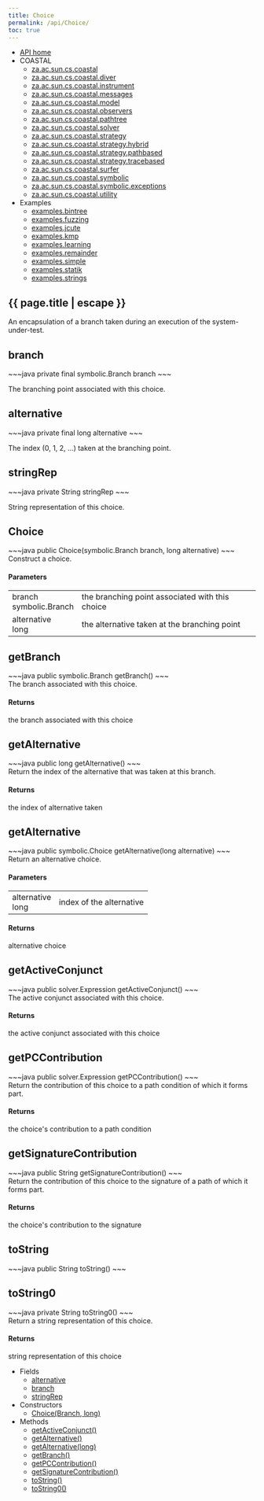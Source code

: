```yaml
---
title: Choice
permalink: /api/Choice/
toc: true
---
```


<section class="sidetoc">
<ul class="section-nav">
<li class="toc-entry toc-h2">
<a class="top" href="{{ '/api/' | relative_url }}">API home</a>
</li>
<li class="toc-entry toc-h2">
COASTAL<ul>
<li class="toc-entry toc-h3">
<a href="{{ '/api/za.ac.sun.cs.coastal/' | relative_url }}">za.ac.sun.cs.coastal</a></li>
<li class="toc-entry toc-h3">
<a href="{{ '/api/za.ac.sun.cs.coastal.diver/' | relative_url }}">za.ac.sun.cs.coastal.diver</a></li>
<li class="toc-entry toc-h3">
<a href="{{ '/api/za.ac.sun.cs.coastal.instrument/' | relative_url }}">za.ac.sun.cs.coastal.instrument</a></li>
<li class="toc-entry toc-h3">
<a href="{{ '/api/za.ac.sun.cs.coastal.messages/' | relative_url }}">za.ac.sun.cs.coastal.messages</a></li>
<li class="toc-entry toc-h3">
<a href="{{ '/api/za.ac.sun.cs.coastal.model/' | relative_url }}">za.ac.sun.cs.coastal.model</a></li>
<li class="toc-entry toc-h3">
<a href="{{ '/api/za.ac.sun.cs.coastal.observers/' | relative_url }}">za.ac.sun.cs.coastal.observers</a></li>
<li class="toc-entry toc-h3">
<a href="{{ '/api/za.ac.sun.cs.coastal.pathtree/' | relative_url }}">za.ac.sun.cs.coastal.pathtree</a></li>
<li class="toc-entry toc-h3">
<a href="{{ '/api/za.ac.sun.cs.coastal.solver/' | relative_url }}">za.ac.sun.cs.coastal.solver</a></li>
<li class="toc-entry toc-h3">
<a href="{{ '/api/za.ac.sun.cs.coastal.strategy/' | relative_url }}">za.ac.sun.cs.coastal.strategy</a></li>
<li class="toc-entry toc-h3">
<a href="{{ '/api/za.ac.sun.cs.coastal.strategy.hybrid/' | relative_url }}">za.ac.sun.cs.coastal.strategy.hybrid</a></li>
<li class="toc-entry toc-h3">
<a href="{{ '/api/za.ac.sun.cs.coastal.strategy.pathbased/' | relative_url }}">za.ac.sun.cs.coastal.strategy.pathbased</a></li>
<li class="toc-entry toc-h3">
<a href="{{ '/api/za.ac.sun.cs.coastal.strategy.tracebased/' | relative_url }}">za.ac.sun.cs.coastal.strategy.tracebased</a></li>
<li class="toc-entry toc-h3">
<a href="{{ '/api/za.ac.sun.cs.coastal.surfer/' | relative_url }}">za.ac.sun.cs.coastal.surfer</a></li>
<li class="toc-entry toc-h3">
<a href="{{ '/api/za.ac.sun.cs.coastal.symbolic/' | relative_url }}">za.ac.sun.cs.coastal.symbolic</a></li>
<li class="toc-entry toc-h3">
<a href="{{ '/api/za.ac.sun.cs.coastal.symbolic.exceptions/' | relative_url }}">za.ac.sun.cs.coastal.symbolic.exceptions</a></li>
<li class="toc-entry toc-h3">
<a href="{{ '/api/za.ac.sun.cs.coastal.utility/' | relative_url }}">za.ac.sun.cs.coastal.utility</a></li>
</ul>
</li>
<li class="toc-entry toc-h2">
Examples<ul>
<li class="toc-entry toc-h3">
<a href="{{ '/api/examples.bintree/' | relative_url }}">examples.bintree</a></li>
<li class="toc-entry toc-h3">
<a href="{{ '/api/examples.fuzzing/' | relative_url }}">examples.fuzzing</a></li>
<li class="toc-entry toc-h3">
<a href="{{ '/api/examples.jcute/' | relative_url }}">examples.jcute</a></li>
<li class="toc-entry toc-h3">
<a href="{{ '/api/examples.kmp/' | relative_url }}">examples.kmp</a></li>
<li class="toc-entry toc-h3">
<a href="{{ '/api/examples.learning/' | relative_url }}">examples.learning</a></li>
<li class="toc-entry toc-h3">
<a href="{{ '/api/examples.remainder/' | relative_url }}">examples.remainder</a></li>
<li class="toc-entry toc-h3">
<a href="{{ '/api/examples.simple/' | relative_url }}">examples.simple</a></li>
<li class="toc-entry toc-h3">
<a href="{{ '/api/examples.statik/' | relative_url }}">examples.statik</a></li>
<li class="toc-entry toc-h3">
<a href="{{ '/api/examples.strings/' | relative_url }}">examples.strings</a></li>
</ul>
</li>
</ul>
</section>
<section class="main class">
<h1>{{ page.title | escape }}</h1>
An encapsulation of a branch taken during an execution of the
 system-under-test.<h2><a class="anchor" name="branch"></a>branch</h2>
<div markdown="1">
~~~java
private final symbolic.Branch branch
~~~
</div>
<p>
The branching point associated with this choice.</p>
<h2><a class="anchor" name="alternative"></a>alternative</h2>
<div markdown="1">
~~~java
private final long alternative
~~~
</div>
<p>
The index (0, 1, 2, ...) taken at the branching point.</p>
<h2><a class="anchor" name="stringRep"></a>stringRep</h2>
<div markdown="1">
~~~java
private String stringRep
~~~
</div>
<p>
String representation of this choice.</p>
<h2><a class="anchor" name="Choice(Branch, long)"></a>Choice</h2>
<div markdown="1">
~~~java
public Choice(symbolic.Branch branch, long alternative)
~~~
</div>
Construct a choice.<h4>Parameters</h4>
<table class="parameters">
<tbody>
<tr>
<td>
branch<br/><span class="paramtype">symbolic.Branch</span></td>
<td>
the branching point associated with this choice</td>
</tr>
<tr>
<td>
alternative<br/><span class="paramtype">long</span></td>
<td>
the alternative taken at the branching point</td>
</tr>
</tbody>
</table>
<h2><a class="anchor" name="getBranch()"></a>getBranch</h2>
<div markdown="1">
~~~java
public symbolic.Branch getBranch()
~~~
</div>
The branch associated with this choice.<h4>Returns</h4>
<p>
the branch associated with this choice</p>
<h2><a class="anchor" name="getAlternative()"></a>getAlternative</h2>
<div markdown="1">
~~~java
public long getAlternative()
~~~
</div>
Return the index of the alternative that was taken at this branch.<h4>Returns</h4>
<p>
the index of alternative taken</p>
<h2><a class="anchor" name="getAlternative(long)"></a>getAlternative</h2>
<div markdown="1">
~~~java
public symbolic.Choice getAlternative(long alternative)
~~~
</div>
Return an alternative choice.<h4>Parameters</h4>
<table class="parameters">
<tbody>
<tr>
<td>
alternative<br/><span class="paramtype">long</span></td>
<td>
index of the alternative</td>
</tr>
</tbody>
</table>
<h4>Returns</h4>
<p>
alternative choice</p>
<h2><a class="anchor" name="getActiveConjunct()"></a>getActiveConjunct</h2>
<div markdown="1">
~~~java
public solver.Expression getActiveConjunct()
~~~
</div>
The active conjunct associated with this choice.<h4>Returns</h4>
<p>
the active conjunct associated with this choice</p>
<h2><a class="anchor" name="getPCContribution()"></a>getPCContribution</h2>
<div markdown="1">
~~~java
public solver.Expression getPCContribution()
~~~
</div>
Return the contribution of this choice to a path condition of which it forms
 part.<h4>Returns</h4>
<p>
the choice's contribution to a path condition</p>
<h2><a class="anchor" name="getSignatureContribution()"></a>getSignatureContribution</h2>
<div markdown="1">
~~~java
public String getSignatureContribution()
~~~
</div>
Return the contribution of this choice to the signature of a path of which it forms
 part.<h4>Returns</h4>
<p>
the choice's contribution to the signature</p>
<h2><a class="anchor" name="toString()"></a>toString</h2>
<div markdown="1">
~~~java
public String toString()
~~~
</div>
<h2><a class="anchor" name="toString0()"></a>toString0</h2>
<div markdown="1">
~~~java
private String toString0()
~~~
</div>
Return a string representation of this choice.<h4>Returns</h4>
<p>
string representation of this choice</p>
</section>
<section class="apitoc">
<ul class="section-nav">
<li class="toc-entry toc-h2">
Fields<ul>
<li class="toc-entry toc-h3">
<a href="{{ '/api/Choice/' | relative_url }}#alternative">alternative</a></li>
<li class="toc-entry toc-h3">
<a href="{{ '/api/Choice/' | relative_url }}#branch">branch</a></li>
<li class="toc-entry toc-h3">
<a href="{{ '/api/Choice/' | relative_url }}#stringRep">stringRep</a></li>
</ul>
</li>
<li class="toc-entry toc-h2">
Constructors<ul>
<li class="toc-entry toc-h3">
<a href="{{ '/api/Choice/' | relative_url }}#Choice(Branch, long)">Choice(Branch, long)</a></li>
</ul>
</li>
<li class="toc-entry toc-h2">
Methods<ul>
<li class="toc-entry toc-h3">
<a href="{{ '/api/Choice/' | relative_url }}#getActiveConjunct()">getActiveConjunct()</a></li>
<li class="toc-entry toc-h3">
<a href="{{ '/api/Choice/' | relative_url }}#getAlternative()">getAlternative()</a></li>
<li class="toc-entry toc-h3">
<a href="{{ '/api/Choice/' | relative_url }}#getAlternative(long)">getAlternative(long)</a></li>
<li class="toc-entry toc-h3">
<a href="{{ '/api/Choice/' | relative_url }}#getBranch()">getBranch()</a></li>
<li class="toc-entry toc-h3">
<a href="{{ '/api/Choice/' | relative_url }}#getPCContribution()">getPCContribution()</a></li>
<li class="toc-entry toc-h3">
<a href="{{ '/api/Choice/' | relative_url }}#getSignatureContribution()">getSignatureContribution()</a></li>
<li class="toc-entry toc-h3">
<a href="{{ '/api/Choice/' | relative_url }}#toString()">toString()</a></li>
<li class="toc-entry toc-h3">
<a href="{{ '/api/Choice/' | relative_url }}#toString0()">toString0()</a></li>
</ul>
</li>

</ul>
</section>
